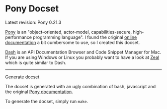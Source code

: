 # Pony Docset

Latest revision: Pony 0.21.3

[Pony](https://www.ponylang.org) is an "object-oriented, actor-model,
capabilities-secure, high-performance programming language". I found the
original [online documentation](https://stdlib.ponylang.org) a bit cumbersome to use,
so I created this docset.

[Dash](https://kapeli.com/dash) is an API Documentation Browser and Code Snippet Manager for Mac. If you are using Windows or Linux you probably want to have a look at [Zeal](https://zealdocs.org) which is quite similar to Dash.

---

Generate docset

The docset is generated with an ugly combination of bash, javascript and the original
[Pony documentation](https://stdlib.ponylang.org).

To generate the docset, simply run `make`.
